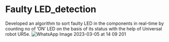 # Faulty LED_detection 
Developed an algorithm to sort faulty LED in the components in real-time by counting no of ’ON’ LED on the basis of its status with the help
of Universal robot UR5e.
![WhatsApp Image 2023-03-05 at 14 09 201](https://github.com/gupsha3g/-Sorting-Algorithm-/assets/154444785/d883152c-a624-4546-a1e7-12629850dda6)
